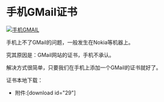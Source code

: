 # 手机GMail证书

[![手机GMAIL](https://attachment.soulteary.com/2007/08/29/mgmail.gif "手机GMAIL")](https://attachment.soulteary.com/2007/08/29/mgmail.gif)

手机上不了GMail的问题，一般发生在Nokia等机器上。

究其原因是：GMail网站的证书，手机不承认。

解决方式很简单，只要我们在手机上添加一个GMail的证书就好了。

证书本地下载：

- 附件:[download id="29"]



